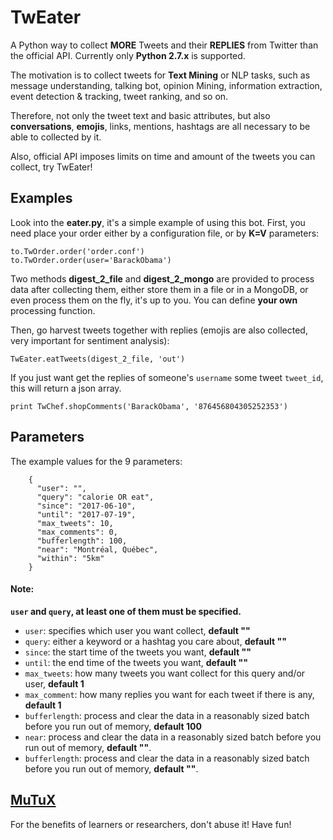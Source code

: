 # TwEater
A Python way to collect **MORE** Tweets and their **REPLIES** from Twitter than the official API.
Currently only **Python 2.7.x** is supported.

The motivation is to collect tweets for **Text Mining** or NLP tasks, such as message understanding, talking bot, opinion Mining, information extraction, event detection & tracking, tweet ranking, and so on.

Therefore, not only the tweet text and basic attributes, but also **conversations**, **emojis**, links, mentions, hashtags are all necessary to be able to collected by it.

Also, official API imposes limits on time and amount of the tweets you can collect, try TwEater!

## Examples
Look into the **eater.py**, it's a simple example of using this bot.
First, you need place your order either by a configuration file, or by **K=V** parameters:
```
to.TwOrder.order('order.conf')
to.TwOrder.order(user='BarackObama')
```
Two methods **digest_2_file** and **digest_2_mongo** are provided to process data after collecting them, either store them in a file or in a MongoDB, or even process them on the fly, it's up to you. You can define **your own** processing function.

Then, go harvest tweets together with replies (emojis are also collected, very important for sentiment analysis):
```
TwEater.eatTweets(digest_2_file, 'out')
```
If you just want get the replies of someone's `username` some tweet `tweet_id`, this will return a json array.
```
print TwChef.shopComments('BarackObama', '876456804305252353')
```

## Parameters
The example values for the 9 parameters:
```
    {
      "user": "",
      "query": "calorie OR eat",
      "since": "2017-06-10",
      "until": "2017-07-19",
      "max_tweets": 10,
      "max_comments": 0,
      "bufferlength": 100,
      "near": "Montréal, Québec",
      "within": "5km"
    }
```

#### Note:
**`user` and `query`, at least one of them must be specified.**
  - `user`: specifies which user you want collect, **default ""**
  - `query`: either a keyword or a hashtag you care about, **default ""**
  - `since`: the start time of the tweets you want, **default ""**
  - `until`: the end time of the tweets you want, **default ""**
  - `max_tweets`: how many tweets you want collect for this query and/or user, **default 1**
  - `max_comment`: how many replies you want for each tweet if there is any, **default 1**
  - `bufferlength`: process and clear the data in a reasonably sized batch before you run out of memory, **default 100**
  - `near`: process and clear the data in a reasonably sized batch before you run out of memory, **default ""**.
  - `bufferlength`: process and clear the data in a reasonably sized batch before you run out of memory, **default ""**.

## [MuTuX](http://www.mutux.com "MuTux's Home")
For the benefits of learners or researchers, don't abuse it!
Have fun!

